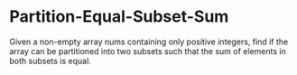 # Partition-Equal-Subset-Sum
Given a non-empty array nums containing only positive integers, find if the array can be partitioned into two subsets such that the sum of elements in both subsets is equal.   
